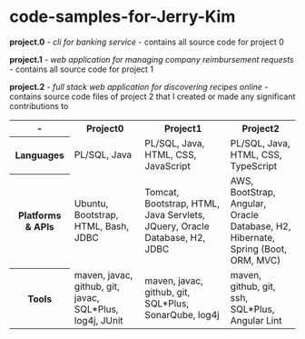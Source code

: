 # code-samples-for-Jerry-Kim

**project.0** - *cli for banking service* - contains all source code for project 0

**project.1** - *web application for managing company reimbursement requests* - contains all source code for project 1

**project.2** - *full stack web application for discovering recipes online* - contains source code files of project 2 that I created or made any significant contributions to 

<table>
  <tr>
    <th> - </th>
    <th>Project0</th>
    <th>Project1</th>
    <th>Project2</th>
  </tr>
  <tr>
    <th>Languages</th>
    <td>PL/SQL, Java</td>
    <td>PL/SQL, Java, HTML, CSS, JavaScript</td>
    <td>PL/SQL, Java, HTML, CSS, TypeScript</td>
  </tr>
  <tr>
    <th>Platforms & APIs</th>
    <td>Ubuntu, Bootstrap, HTML, Bash, JDBC</td>
    <td>Tomcat, Bootstrap, HTML, Java Servlets, JQuery, Oracle Database, H2, JDBC</td>
    <td>AWS, BootStrap, Angular, <br>Oracle Database, H2, <br>Hibernate, Spring (Boot, ORM, MVC)</td>
  </tr>
  <tr>
    <th>Tools</th>
    <td>maven, javac, github, git, javac, SQL*Plus, log4j, JUnit</td>
    <td>maven, javac, github, git, SQL*Plus, SonarQube, log4j</td>
    <td>maven, github, git, ssh, SQL*Plus, Angular Lint</td>
  </tr>
</table>
